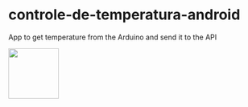 # controle-de-temperatura-android
App to get temperature from the Arduino and send it to the API

<img src="https://imgur.com/a/BEcX" style=" width:100px ; height:100px " />